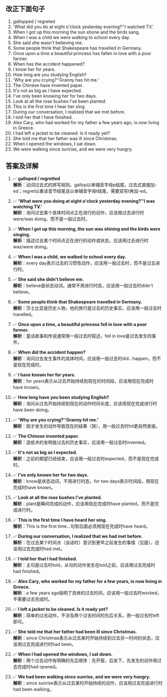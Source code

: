 ## 改正下面句子
1. gallopped / regreted
2. 'What did you do at eight o'clock yesterday evening?''I watched TV.'
3. When I got up this morning the sun shone and the birds sang.
4. When I was a child we were walking to school every day.
5. She said she wasn't believing me.
6. Some people think that Shakespeare has travelled in Germany.
7. Once upon a time a beautiful princess has fallen in love with a poor farmer.
8. When has the accident happened?
9. I know her for years.
10. How long are you studying English?
11. 'Why are you crying?''Granny has hit me.'
12. The Chinese have invented paper.
13. It's not as big as I have expected.
14. I've only been knowing her for two days.
15. Look at all the rose bushes I've been planted.
16. This is the first time I hear her sing.
17. During our conversation, I realized that we met before.
18. I told her that I have finished.
19. Alex Cary, who had worked for my father a few years ago, is now living in Greece.
20. I had left a jacket to be cleaned. Is it ready yet?
21. She told me that her father was ill since Christmas.
22. When I opened the windows, I sat down.
23. We were walking since sunrise, and we were very hungry.

## 答案及详解
1. ✅ **galloped / regretted**  
   **解析**：动词过去式的拼写规则。gallop以单辅音字母p结尾，过去式直接加-ed；regret以重读音节结尾且以单辅音字母t结尾，需要双写t再加-ed。

2. ✅ **'What were you doing at eight o'clock yesterday evening?''I was watching TV.'**  
   **解析**：询问过去某个具体时间点正在进行的动作，应该用过去进行时were/was doing，而不是一般过去时。

3. ✅ **When I got up this morning, the sun was shining and the birds were singing.**  
   **解析**：描述过去某个时间点正在进行的动作或状态，应该用过去进行时was/were doing。

4. ✅ **When I was a child, we walked to school every day.**  
   **解析**：every day表示过去的习惯性动作，应该用一般过去时，而不是过去进行时。

5. ✅ **She said she didn't believe me.**  
   **解析**：believe是状态动词，通常不用进行时态，应该用一般过去时didn't believe。

6. ✅ **Some people think that Shakespeare travelled in Germany.**  
   **解析**：莎士比亚是历史人物，他的旅行是过去的历史事实，应该用一般过去时travelled。

7. ✅ **Once upon a time, a beautiful princess fell in love with a poor farmer.**  
   **解析**：童话故事和传说通常用一般过去时叙述，fell in love是过去发生的事件。

8. ✅ **When did the accident happen?**  
   **解析**：询问过去发生事件的具体时间，应该用一般过去时did...happen，而不是现在完成时。

9. ✅ **I have known her for years.**  
   **解析**：for years表示从过去开始持续到现在的时间段，应该用现在完成时have known。

10. ✅ **How long have you been studying English?**  
    **解析**：询问从过去开始持续到现在的动作时间长度，应该用现在完成进行时have been doing。

11. ✅ **'Why are you crying?''Granny hit me.'**  
    **解析**：刚才发生的动作导致现在的结果（哭），用一般过去时hit更自然直接。

12. ✅ **The Chinese invented paper.**  
    **解析**：造纸术的发明是过去的历史事实，应该用一般过去时invented。

13. ✅ **It's not as big as I expected.**  
    **解析**：之前的期望已经结束，应该用一般过去时expected，而不是现在完成时。

14. ✅ **I've only known her for two days.**  
    **解析**：know是状态动词，不用进行时态，for two days表示时间段，用现在完成时have known。

15. ✅ **Look at all the rose bushes I've planted.**  
    **解析**：plant是瞬间完成的动作，应该用现在完成时have planted，而不是完成进行时。

16. ✅ **This is the first time I have heard her sing.**  
    **解析**：This is the first time...句型后面必须用现在完成时have heard。

17. ✅ **During our conversation, I realized that we had met before.**  
    **解析**：在过去某个时间点（谈话时）意识到更早之前发生的事情（见面），应该用过去完成时had met。

18. ✅ **I told her that I had finished.**  
    **解析**：主句是过去时told，从句的动作发生在told之前，应该用过去完成时had finished。

19. ✅ **Alex Cary, who worked for my father for a few years, is now living in Greece.**  
    **解析**：a few years ago指明了具体的过去时间，应该用一般过去时worked，不需要过去完成时。

20. ✅ **I left a jacket to be cleaned. Is it ready yet?**  
    **解析**：简单的过去动作，不涉及两个过去时间的先后关系，用一般过去时left即可。

21. ✅ **She told me that her father had been ill since Christmas.**  
    **解析**：since Christmas表示从过去某时开始持续到过去另一时间的状态，应该用过去完成进行时had been。

22. ✅ **When I had opened the windows, I sat down.**  
    **解析**：两个过去动作有明确的先后顺序：先开窗，后坐下，先发生的动作用过去完成时had opened。

23. ✅ **We had been walking since sunrise, and we were very hungry.**  
    **解析**：since sunrise表示从过去某时开始持续的动作，应该用过去完成进行时had been walking。
